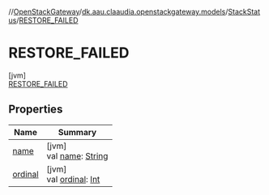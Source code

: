 //[OpenStackGateway](../../../../index.md)/[dk.aau.claaudia.openstackgateway.models](../../index.md)/[StackStatus](../index.md)/[RESTORE_FAILED](index.md)

# RESTORE_FAILED

[jvm]\
[RESTORE_FAILED](index.md)

## Properties

| Name | Summary |
|---|---|
| [name](index.md#-372974862%2FProperties%2F-1216412040) | [jvm]<br>val [name](index.md#-372974862%2FProperties%2F-1216412040): [String](https://kotlinlang.org/api/latest/jvm/stdlib/kotlin/-string/index.html) |
| [ordinal](index.md#-739389684%2FProperties%2F-1216412040) | [jvm]<br>val [ordinal](index.md#-739389684%2FProperties%2F-1216412040): [Int](https://kotlinlang.org/api/latest/jvm/stdlib/kotlin/-int/index.html) |

